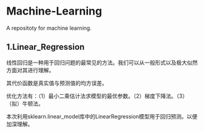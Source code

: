 # Machine-Learning
A repositoty for machine learning.

## 1.Linear_Regression
线性回归是一种用于回归问题的最常见的方法。我们可以从一般形式以及极大似然方面对其进行理解。

其代价函数是真实值与预测值的均方误差。

优化方法有：（1）最小二乘估计法求模型的最优参数。（2）梯度下降法。（3）（拟）牛顿法。

本次利用sklearn.linear_model库中的LinearRegression模型用于回归预测。以便加深理解。
